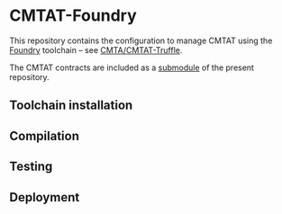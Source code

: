 # CMTAT-Foundry

This repository contains the configuration to manage CMTAT using the
[Foundry](https://book.getfoundry.sh/) toolchain – see
[CMTA/CMTAT-Truffle](https://github.com/CMTA/CMTAT-Truffle).

The CMTAT contracts are included as a [submodule](CMTAT/) of the present
repository.

## Toolchain installation


## Compilation


## Testing


## Deployment
